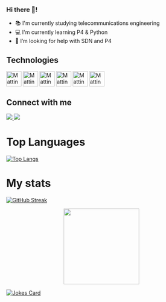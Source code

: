 
<!--
**mattinelorza/mattinelorza** is a ✨ _special_ ✨ repository because its `README.md` (this file) appears on your GitHub profile.

Here are some ideas to get you started:

- 🔭 I’m currently working on ...
- 🌱 I’m currently learning ...
- 👯 I’m looking to collaborate on ...
- 🤔 I’m looking for help with ...
- 📫 How to reach me: ...
- 😄 Pronouns: ...
- ⚡ Fun fact: ...
-->


### Hi there 👋! 

- 📚 I'm currently studying telecommunications engineering
- 💻 I'm currently learning P4 & Python
- 🤔 I’m looking for help with SDN and P4

## Technologies

<div style="display: incline_block"><cbr>
  <img align="center" alt="Mattin" heigth ="30" width="40" src="https://cdn.jsdelivr.net/gh/devicons/devicon/icons/vscode/vscode-original.svg"/>
  <img align="center" alt="Mattin" heigth ="30" width="40" src="https://cdn.jsdelivr.net/gh/devicons/devicon/icons/c/c-original.svg"/>
  <img align="center" alt="Mattin" heigth ="30" width="40" src="https://cdn.jsdelivr.net/gh/devicons/devicon/icons/java/java-original.svg"/>
  <img align="center" alt="Mattin" heigth ="30" width="40" src="https://cdn.jsdelivr.net/gh/devicons/devicon/icons/linux/linux-original.svg"/>
  <img align="center" alt="Mattin" heigth ="30" width="40" src="https://cdn.jsdelivr.net/gh/devicons/devicon/icons/photoshop/photoshop-plain.svg" />
 <img align="center" alt="Mattin" heigth ="30" width="40" src="https://upload.wikimedia.org/wikipedia/commons/1/12/P4-programming-language-logo.png?20200111102642" /> 
  </div>



## Connect with me
<p align ="left">
    

<a href ="mailto:mattinelorza@gmail.com"/><img src="https://img.icons8.com/color/48/000000/gmail-new.png"/>
<a href =https://www.linkedin.com/in/mattin-elorza/><img src="https://img.icons8.com/color/48/000000/linkedin.png"/></a>


# Top Languages
[![Top Langs](https://github-readme-stats.vercel.app/api/top-langs/?username=mattinelorza&layout=compact&theme=vision-friendly-dark)](https://github.com/anuraghazra/github-readme-stats)

# My stats

[![GitHub Streak](http://github-readme-streak-stats.herokuapp.com?user=mattinelorza&theme=dark&background=000000)](https://git.io/streak-stats)

<p align="center" dir="auto">
<a target="_blank" rel="noopener noreferrer" href="https://camo.githubusercontent.com/ffbf71edb9eb65671926a8cc42a5a740bf5b799a9b93699a3a0de76e1793a80b/68747470733a2f2f6d656469612e67697068792e636f6d2f6d656469612f54456e586b637348725034596564436868412f67697068792e676966"><img src="https://camo.githubusercontent.com/ffbf71edb9eb65671926a8cc42a5a740bf5b799a9b93699a3a0de76e1793a80b/68747470733a2f2f6d656469612e67697068792e636f6d2f6d656469612f54456e586b637348725034596564436868412f67697068792e676966" width="200" height="200" data-canonical-src="https://media.giphy.com/media/TEnXkcsHrP4YedChhA/giphy.gif" style="max-width: 100%;"></a></p>

<p dir="auto"><a target="_blank" rel="noopener noreferrer" href="https://camo.githubusercontent.com/727b46e1d3fa1dc9460d1f7a8c4f4fb8a5523029a3389abf818bc1f95430b4ac/68747470733a2f2f726561646d652d6a6f6b65732e76657263656c2e6170702f617069"><img src="https://camo.githubusercontent.com/727b46e1d3fa1dc9460d1f7a8c4f4fb8a5523029a3389abf818bc1f95430b4ac/68747470733a2f2f726561646d652d6a6f6b65732e76657263656c2e6170702f617069" alt="Jokes Card" data-canonical-src="https://readme-jokes.vercel.app/api" style="max-width: 100%;"></a></p>
